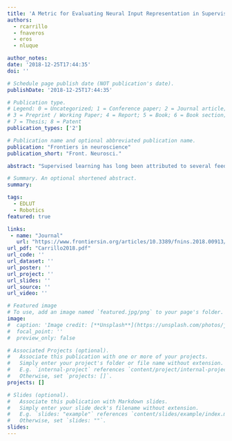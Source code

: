 ```yaml
---
title: 'A Metric for Evaluating Neural Input Representation in Supervised Learning Networks'
authors:
  - rcarrillo
  - fnaveros
  - eros
  - nluque

author_notes:
date: '2018-12-25T17:44:35'
doi: ''

# Schedule page publish date (NOT publication's date).
publishDate: '2018-12-25T17:44:35'

# Publication type.
# Legend: 0 = Uncategorized; 1 = Conference paper; 2 = Journal article;
# 3 = Preprint / Working Paper; 4 = Report; 5 = Book; 6 = Book section;
# 7 = Thesis; 8 = Patent
publication_types: ['2']

# Publication name and optional abbreviated publication name.
publication: "Frontiers in neuroscience"
publication_short: "Front. Neurosci."

abstract: "Supervised learning has long been attributed to several feed-forward neural circuits within the brain, with particular attention being paid to the cerebellar granular layer. The focus of this study is to evaluate the input activity representation of these feed-forward neural networks. The activity of cerebellar granule cells is conveyed by parallel fibers and translated into Purkinje cell activity, which constitutes the sole output of the cerebellar cortex. The learning process at this parallel-fiber-to-Purkinje-cell connection makes each Purkinje cell sensitive to a set of specific cerebellar states, which are roughly determined by the granule-cell activity during a certain time window. A Purkinje cell becomes sensitive to each neural input state and, consequently, the network operates as a function able to generate a desired output for each provided input by means of supervised learning. However, not all sets of Purkinje cell responses can be assigned to any set of input states due to the network's own limitations (inherent to the network neurobiological substrate), that is, not all input-output mapping can be learned. A key limiting factor is the representation of the input states through granule-cell activity. The quality of this representation (e.g., in terms of heterogeneity) will determine the capacity of the network to learn a varied set of outputs. Assessing the quality of this representation is interesting when developing and studying models of these networks to identify those neuron or network characteristics that enhance this representation. In this study we present an algorithm for evaluating quantitatively the level of compatibility/interference amongst a set of given cerebellar states according to their representation (granule-cell activation patterns) without the need for actually conducting simulations and network training. The algorithm input consists of a real-number matrix that codifies the activity level of every considered granule-cell in each state. The capability of this representation to generate a varied set of outputs is evaluated geometrically, thus resulting in a real number that assesses the goodness of the representation."

# Summary. An optional shortened abstract.
summary:

tags:
  - EDLUT
  - Robotics
featured: true

links:
 - name: "Journal"
   url: "https://www.frontiersin.org/articles/10.3389/fnins.2018.00913/full"
url_pdf: "Carrillo2018.pdf"
url_code: ''
url_dataset: ''
url_poster: ''
url_project: ''
url_slides: ''
url_source: ''
url_video: ''

# Featured image
# To use, add an image named `featured.jpg/png` to your page's folder.
image:
#  caption: 'Image credit: [**Unsplash**](https://unsplash.com/photos/jdD8gXaTZsc)'
#  focal_point: ''
#  preview_only: false

# Associated Projects (optional).
#   Associate this publication with one or more of your projects.
#   Simply enter your project's folder or file name without extension.
#   E.g. `internal-project` references `content/project/internal-project/index.md`.
#   Otherwise, set `projects: []`.
projects: []

# Slides (optional).
#   Associate this publication with Markdown slides.
#   Simply enter your slide deck's filename without extension.
#   E.g. `slides: "example"` references `content/slides/example/index.md`.
#   Otherwise, set `slides: ""`.
slides:
---
```

